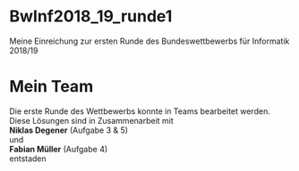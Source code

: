 # BwInf2018_19_runde1
Meine Einreichung zur ersten Runde des Bundeswettbewerbs für Informatik 2018/19

# Mein Team
Die erste Runde des Wettbewerbs konnte in Teams bearbeitet werden.
Diese Lösungen sind in Zusammenarbeit mit
<br/><b> Niklas Degener</b> (Aufgabe 3 & 5)
<br/> und
<br/> <b>Fabian Müller</b> (Aufgabe 4)
<br/>entstaden
